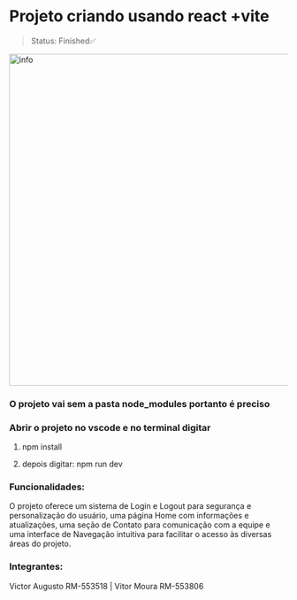 # Projeto criando usando react +vite
>Status: Finished✅

<img width="600" alt="info" src="https://github.com/Victor-Otsuga/WebDev-CP5/assets/143143995/e03d7e88-d6b5-40b1-9720-90decb0eff7f">


### O projeto vai sem a pasta node_modules portanto é preciso 
### Abrir o projeto no vscode e no terminal digitar 

1) npm install

2) depois digitar: npm run dev

### Funcionalidades:

O projeto oferece um sistema de Login e Logout para segurança e personalização do usuário, 
uma página Home com informações e atualizações, uma seção de Contato para comunicação com a equipe e uma interface de 
Navegação intuitiva para facilitar o acesso às diversas áreas do projeto. 

### Integrantes:
Victor Augusto RM-553518 | Vitor Moura RM-553806

